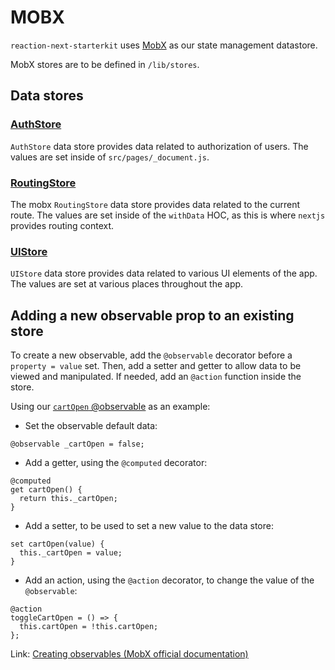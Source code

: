 # MOBX

`reaction-next-starterkit` uses [MobX](https://github.com/mobxjs/mobx) as our state management datastore.

MobX stores are to be defined in `/lib/stores`.

## Data stores

### [AuthStore](https://github.com/reactioncommerce/reaction-next-starterkit/blob/master/src/lib/stores/AuthStore.js)
`AuthStore` data store provides data related to authorization of users. The values are set inside of `src/pages/_document.js`.

### [RoutingStore](https://github.com/reactioncommerce/reaction-next-starterkit/blob/master/src/lib/stores/RoutingStore.js)
The mobx `RoutingStore` data store provides data related to the current route. The values are set inside of the `withData` HOC, as this is where `nextjs` provides routing context.

### [UIStore](https://github.com/reactioncommerce/reaction-next-starterkit/blob/master/src/lib/stores/UIStore.js)
`UIStore` data store provides data related to various UI elements of the app. The values are set at various places throughout the app.

## Adding a new observable prop to an existing store
To create a new observable, add the `@observable` decorator before a `property = value` set. Then, add a setter and getter to allow data to be viewed and manipulated. If needed, add an `@action` function inside the store.

Using our [`cartOpen` @observable](https://github.com/reactioncommerce/reaction-next-starterkit/blob/master/src/lib/stores/UIStore.js) as an example:

- Set the observable default data:
```
@observable _cartOpen = false;
```

- Add a getter, using the `@computed` decorator:
```
@computed
get cartOpen() {
  return this._cartOpen;
}
```

- Add a setter, to be used to set a new value to the data store:
```
set cartOpen(value) {
  this._cartOpen = value;
}
```

- Add an action, using the `@action` decorator, to change the value of the `@observable`:
```
@action
toggleCartOpen = () => {
  this.cartOpen = !this.cartOpen;
};
```

Link: [Creating observables (MobX official documentation)](https://mobx.js.org/refguide/api.html#creating-observables)
